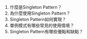 

1. 什麼是Singleton Pattern？
2. 為什麼使用Singleton Pattern？
3. Singleton Pattern如何實現？
4. 單例模式有哪些常見的使用情境？
5. Singleton Pattern有哪些優點和缺點？